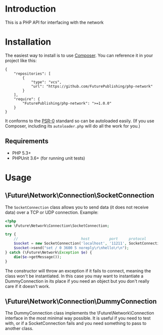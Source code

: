 # Introduction #

This is a PHP API for interfacing with the network

# Installation #

The easiest way to install is to use [Composer](http://getcomposer.org). You can reference it in your project like this:

    {
        "repositories": [
            {
                "type": "vcs",
                "url": "https://github.com/FuturePublishing/php-network"
            }
        ],
        "require": {
            "FuturePublishing/php-network": ">=1.0.0"
        }
    }

It conforms to the [PSR-0](https://github.com/php-fig/fig-standards/blob/master/accepted/PSR-0.md) standard so can be autoloaded easily. (If you use Composer, including its `autoloader.php` will do all the work for you.)

## Requirements ##

* PHP 5.3+
* PHPUnit 3.6+ (for running unit tests)

# Usage #

## \Future\Network\Connection\SocketConnection ##

The `SocketConnection` class allows you to send data (it does not receive data) over a TCP or UDP connection. Example:

```php
<?php
use \Future\Network\Connection\SocketConnection;

try {
    //                             host         port     protocol
    $socket = new SocketConnection('localhost', '11211', SocketConnection::TYPE_TCP);
    $socket->send("set / 0 3600 5 noreply\r\nhello\r\n");
} catch (\Future\Network\Exception $e) {
    die($e->getMessage());
}
```

The constructor will throw an exception if it fails to connect, meaning the class won't be instantiated. In this case you may want to instantiate a DummyConnection in its place if you need an object but you don't really care if it doesn't work.

## \Future\Network\Connection\DummyConnection ##

The DummyConnection class implements the \Future\Network\Connection interface in the most minimal way possible. It is useful if you need to test with, or if a SocketConnection fails and you need something to pass to another class.
